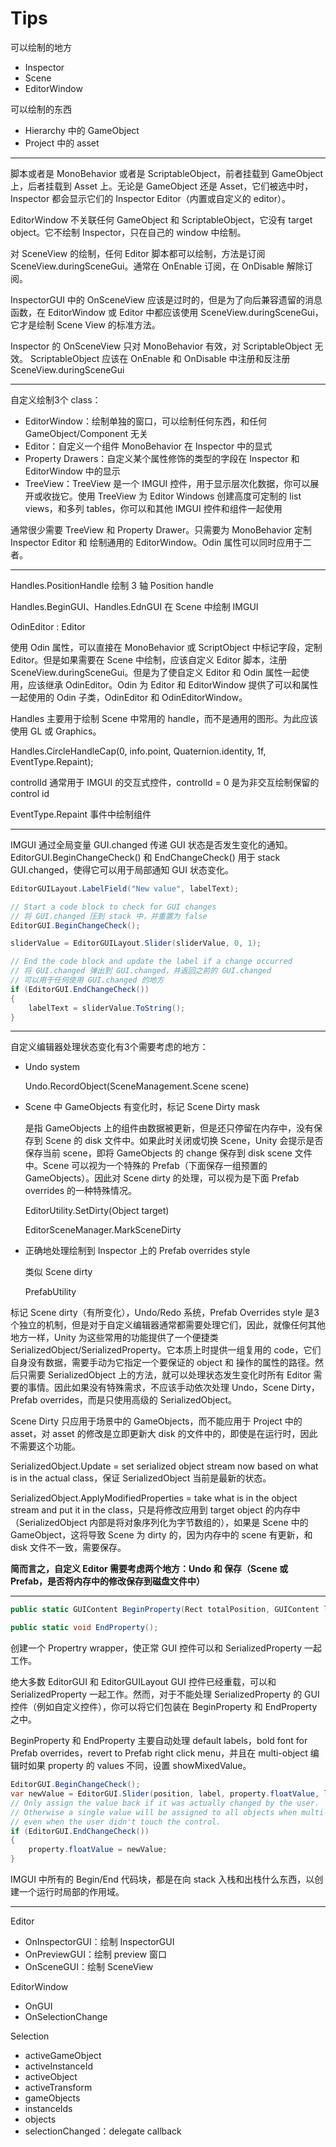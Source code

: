 # Tips

可以绘制的地方

- Inspector
- Scene
- EditorWindow

可以绘制的东西

- Hierarchy 中的 GameObject
- Project 中的 asset

---

脚本或者是 MonoBehavior 或者是 ScriptableObject，前者挂载到 GameObject 上，后者挂载到 Asset 上。无论是 GameObject 还是 Asset，它们被选中时，Inspector 都会显示它们的 Inspector Editor（内置或自定义的 editor）。

EditorWindow 不关联任何 GameObject 和 ScriptableObject，它没有 target object。它不绘制 Inspector，只在自己的 window 中绘制。

对 SceneView 的绘制，任何 Editor 脚本都可以绘制，方法是订阅 SceneView.duringSceneGui。通常在 OnEnable 订阅，在 OnDisable 解除订阅。

InspectorGUI 中的 OnSceneView 应该是过时的，但是为了向后兼容遗留的消息函数，在 EditorWindow 或 Editor 中都应该使用 SceneView.duringSceneGui，它才是绘制 Scene View 的标准方法。

Inspector 的 OnSceneView 只对 MonoBehavior 有效，对 ScriptableObject 无效。
ScriptableObject 应该在 OnEnable 和 OnDisable 中注册和反注册 SceneView.duringSceneGui

---

自定义绘制3个 class：

- EditorWindow：绘制单独的窗口，可以绘制任何东西，和任何 GameObject/Component 无关
- Editor：自定义一个组件 MonoBehavior 在 Inspector 中的显式
- Property Drawers：自定义某个属性修饰的类型的字段在 Inspector 和 EditorWindow 中的显示
- TreeView：TreeView 是一个 IMGUI 控件，用于显示层次化数据，你可以展开或收拢它。使用 TreeView 为 Editor Windows 创建高度可定制的 list views，和多列 tables，你可以和其他 IMGUI 控件和组件一起使用

通常很少需要 TreeView 和 Property Drawer。只需要为 MonoBehavior 定制 Inspector Editor 和 绘制通用的 EditorWindow。Odin 属性可以同时应用于二者。

---

Handles.PositionHandle 绘制 3 轴 Position handle

Handles.BeginGUI、Handles.EdnGUI 在 Scene 中绘制 IMGUI

OdinEditor : Editor

使用 Odin 属性，可以直接在 MonoBehavior 或 ScriptObject 中标记字段，定制 Editor。但是如果需要在 Scene 中绘制，应该自定义 Editor 脚本，注册 SceneView.duringSceneGui。但是为了使自定义 Editor 和 Odin 属性一起使用，应该继承 OdinEditor。Odin 为 Editor 和 EditorWindow 提供了可以和属性一起使用的 Odin 子类，OdinEditor 和 OdinEditorWindow。

Handles 主要用于绘制 Scene 中常用的 handle，而不是通用的图形。为此应该使用 GL 或 Graphics。

Handles.CircleHandleCap(0, info.point, Quaternion.identity, 1f, EventType.Repaint);


controlId 通常用于 IMGUI 的交互式控件，controlId = 0 是为非交互绘制保留的 control id

EventType.Repaint 事件中绘制组件

---

IMGUI 通过全局变量 GUI.changed 传递 GUI 状态是否发生变化的通知。EditorGUI.BeginChangeCheck() 和 EndChangeCheck() 用于 stack GUI.changed，使得它可以用于局部通知 GUI 状态变化。

```C#
EditorGUILayout.LabelField("New value", labelText);

// Start a code block to check for GUI changes
// 将 GUI.changed 压到 stack 中，并重置为 false
EditorGUI.BeginChangeCheck();

sliderValue = EditorGUILayout.Slider(sliderValue, 0, 1);

// End the code block and update the label if a change occurred
// 将 GUI.changed 弹出到 GUI.changed，并返回之前的 GUI.changed
// 可以用于任何使用 GUI.changed 的地方
if (EditorGUI.EndChangeCheck())
{
    labelText = sliderValue.ToString();
}

```

---

自定义编辑器处理状态变化有3个需要考虑的地方：

- Undo system

  Undo.RecordObject(SceneManagement.Scene scene)

- Scene 中 GameObjects 有变化时，标记 Scene Dirty mask

  是指 GameObjects 上的组件由数据被更新，但是还只停留在内存中，没有保存到 Scene 的 disk 文件中。如果此时关闭或切换 Scene，Unity 会提示是否保存当前 scene，即将 GameObjects 的 change 保存到 disk scene 文件中。Scene 可以视为一个特殊的 Prefab（下面保存一组预置的 GameObjects）。因此对 Scene dirty 的处理，可以视为是下面 Prefab overrides 的一种特殊情况。

  EditorUtility.SetDirty(Object target)

  EditorSceneManager.MarkSceneDirty

- 正确地处理绘制到 Inspector 上的 Prefab overrides style

  类似 Scene dirty

  PrefabUtility

标记 Scene dirty（有所变化），Undo/Redo 系统，Prefab Overrides style 是3个独立的机制，但是对于自定义编辑器通常都需要处理它们，因此，就像任何其他地方一样，Unity 为这些常用的功能提供了一个便捷类 SerializedObject/SerializedProperty。它本质上时提供一组复用的 code，它们自身没有数据，需要手动为它指定一个要保证的 object 和 操作的属性的路径。然后只需要 SerializedObject 上的方法，就可以处理状态发生变化时所有 Editor 需要的事情。因此如果没有特殊需求，不应该手动依次处理 Undo，Scene Dirty，Prefab overrides，而是只使用高级的 SerializedObject。

Scene Dirty 只应用于场景中的 GameObjects，而不能应用于 Project 中的 asset，对 asset 的修改是立即更新大 disk 的文件中的，即使是在运行时，因此不需要这个功能。

SerializedObject.Update = set serialized object stream now based on what is in the actual class，保证 SerializedObject 当前是最新的状态。

SerializedObject.ApplyModifiedProperties = take what is in the object stream and put it in the class，只是将修改应用到 target object 的内存中（SerializedObject 内部是将对象序列化为字节数组的），如果是 Scene 中的 GameObject，这将导致 Scene 为 dirty 的，因为内存中的 scene 有更新，和 disk 文件不一致，需要保存。

**简而言之，自定义 Editor 需要考虑两个地方：Undo 和 保存（Scene 或 Prefab，是否将内存中的修改保存到磁盘文件中）**

---

```C#
public static GUIContent BeginProperty(Rect totalPosition, GUIContent label, SerializedProperty property);

public static void EndProperty();
```

创建一个 Propertry wrapper，使正常 GUI 控件可以和 SerializedProperty 一起工作。

绝大多数 EditorGUI 和 EditorGUILayout GUI 控件已经重载，可以和 SerializedProperty 一起工作。然而，对于不能处理 SerializedProperty 的 GUI 控件（例如自定义控件），你可以将它们包装在 BeginProperty 和 EndProperty 之中。

BeginProperty 和 EndProperty 主要自动处理 default labels，bold font for Prefab overrides，revert to Prefab right click menu，并且在 multi-object 编辑时如果 property 的 values 不同，设置 showMixedValue。

```C#
EditorGUI.BeginChangeCheck();
var newValue = EditorGUI.Slider(position, label, property.floatValue, leftValue, rightValue);
// Only assign the value back if it was actually changed by the user.
// Otherwise a single value will be assigned to all objects when multi-object editing,
// even when the user didn't touch the control.
if (EditorGUI.EndChangeCheck())
{
    property.floatValue = newValue;
}
```

IMGUI 中所有的 Begin/End 代码块，都是在向 stack 入栈和出栈什么东西，以创建一个运行时局部的作用域。

---

Editor

- OnInspectorGUI：绘制 InspectorGUI
- OnPreviewGUI：绘制 preview 窗口
- OnSceneGUI：绘制 SceneView

EditorWindow

- OnGUI
- OnSelectionChange

Selection

- activeGameObject
- activeInstanceId
- activeObject
- activeTransform
- gameObjects
- instanceIds
- objects
- selectionChanged：delegate callback

## 